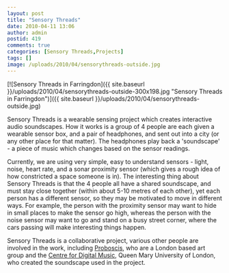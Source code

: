 ```yaml
---
layout: post
title: "Sensory Threads"
date: 2010-04-11 13:06
author: admin
postid: 419
comments: true
categories: [Sensory Threads,Projects]
tags: []
image: /uploads/2010/04/sensorythreads-outside.jpg
---
```

[![Sensory Threads in Farringdon]({{ site.baseurl }}/uploads/2010/04/sensorythreads-outside-300x198.jpg "Sensory Threads in Farringdon")]({{ site.baseurl }}/uploads/2010/04/sensorythreads-outside.jpg)

Sensory Threads is a wearable sensing project which creates interactive audio soundscapes. How it works is a group of 4 people are each given a wearable sensor box, and a pair of headphones, and sent out into a city (or any other place for that matter). The headphones play back a 'soundscape' - a piece of music which changes based on the sensor readings.

Currently, we are using very simple, easy to understand sensors - light, noise, heart rate, and a sonar proximity sensor (which gives a rough idea of how constricted a space someone is in). The interesting thing about Sensory Threads is that the 4 people all have a shared soundscape, and must stay close together (within about 5-10 metres of each other), yet each person has a different sensor, so they may be motivated to move in different ways. For example, the person with the proximity sensor may want to hide in small places to make the sensor go high, whereas the person with the noise sensor may want to go and stand on a busy street corner, where the cars passing will make interesting things happen.

Sensory Threads is a collaborative project, various other people are involved in the work, including [Proboscis](http://proboscis.org.uk/projects/sensory-threads/), who are a London based art group and the [Centre for Digital Music](http://www.elec.qmul.ac.uk/digitalmusic/), Queen Mary University of London, who created the soundscape used in the project.

